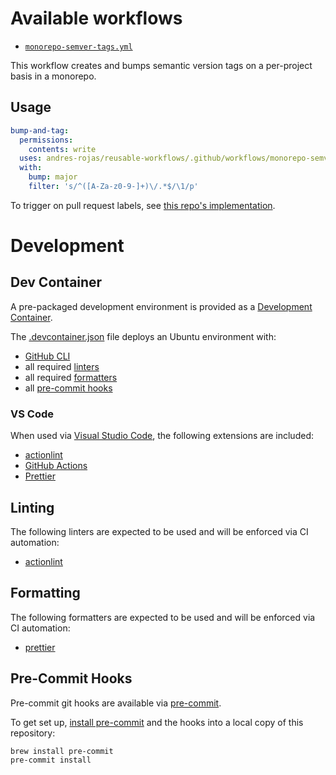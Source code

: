 # Available workflows

- [`monorepo-semver-tags.yml`](.github/workflows/monorepo-semver-tags.yml)

This workflow creates and bumps semantic version tags on a per-project basis in a monorepo.

## Usage

```yaml
bump-and-tag:
  permissions:
    contents: write
  uses: andres-rojas/reusable-workflows/.github/workflows/monorepo-semver-tags.yml@main
  with:
    bump: major
    filter: 's/^([A-Za-z0-9-]+)\/.*$/\1/p'
```

To trigger on pull request labels, see [this repo's implementation](./.github/workflows/bump-and-tag.yml).

# Development

## Dev Container

A pre-packaged development environment is provided as a [Development Container](https://containers.dev/).

The [.devcontainer.json](.devcontainer/devcontainer.json) file deploys an Ubuntu environment with:

- [GitHub CLI](https://cli.github.com/)
- all required [linters](#linting)
- all required [formatters](#formatting)
- all [pre-commit hooks](#pre-commit-hooks)

### VS Code

When used via [Visual Studio Code](https://code.visualstudio.com/docs/devcontainers/containers), the following extensions are included:

- [actionlint](https://marketplace.visualstudio.com/items?itemName=arahata.linter-actionlint)
- [GitHub Actions](https://marketplace.visualstudio.com/items?itemName=GitHub.vscode-github-actions)
- [Prettier](https://marketplace.visualstudio.com/items?itemName=esbenp.prettier-vscode)

## Linting

The following linters are expected to be used and will be enforced via CI automation:

- [actionlint](https://github.com/rhysd/actionlint)

## Formatting

The following formatters are expected to be used and will be enforced via CI automation:

- [prettier](https://prettier.io/)

## Pre-Commit Hooks

Pre-commit git hooks are available via [pre-commit](https://pre-commit.com/).

To get set up, [install pre-commit](https://pre-commit.com/#install) and the hooks into a local copy of this repository:

```shell
brew install pre-commit
pre-commit install
```
